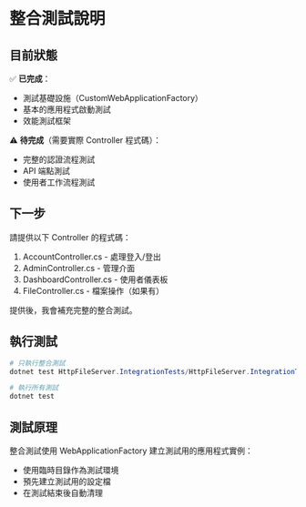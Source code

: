 ﻿# 整合測試說明

## 目前狀態

✅ **已完成**：
- 測試基礎設施（CustomWebApplicationFactory）
- 基本的應用程式啟動測試
- 效能測試框架

⚠️ **待完成**（需要實際 Controller 程式碼）：
- 完整的認證流程測試
- API 端點測試
- 使用者工作流程測試

## 下一步

請提供以下 Controller 的程式碼：
1. AccountController.cs - 處理登入/登出
2. AdminController.cs - 管理介面
3. DashboardController.cs - 使用者儀表板
4. FileController.cs - 檔案操作（如果有）

提供後，我會補充完整的整合測試。

## 執行測試
```powershell
# 只執行整合測試
dotnet test HttpFileServer.IntegrationTests/HttpFileServer.IntegrationTests.csproj

# 執行所有測試
dotnet test
```

## 測試原理

整合測試使用 WebApplicationFactory 建立測試用的應用程式實例：
- 使用臨時目錄作為測試環境
- 預先建立測試用的設定檔
- 在測試結束後自動清理